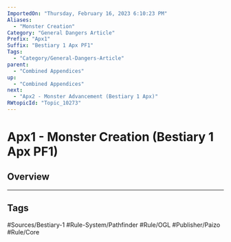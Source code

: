 ```yaml
---
ImportedOn: "Thursday, February 16, 2023 6:10:23 PM"
Aliases:
  - "Monster Creation"
Category: "General Dangers Article"
Prefix: "Apx1"
Suffix: "Bestiary 1 Apx PF1"
Tags:
  - "Category/General-Dangers-Article"
parent:
  - "Combined Appendices"
up:
  - "Combined Appendices"
next:
  - "Apx2 - Monster Advancement (Bestiary 1 Apx)"
RWtopicId: "Topic_10273"
---
```

# Apx1 - Monster Creation (Bestiary 1 Apx PF1)
## Overview

---
## Tags
#Sources/Bestiary-1 #Rule-System/Pathfinder #Rule/OGL #Publisher/Paizo #Rule/Core

